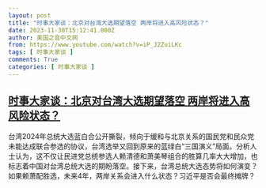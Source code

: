 ```yaml
---
layout: post
title: "时事大家谈：北京对台湾大选期望落空 两岸将进入高风险状态？"
date: 2023-11-30T15:12:41.000Z
author: 美国之音中文网
from: https://www.youtube.com/watch?v=iP_J2ZuiLKc
tags: [ 时事大家谈 ]
comments: True
categories: [ 时事大家谈 ]
---
```

<!--1701357161000-->
[时事大家谈：北京对台湾大选期望落空 两岸将进入高风险状态？](https://www.youtube.com/watch?v=iP_J2ZuiLKc)
------

<div>
台湾2024年总统大选蓝白合公开撕裂，倾向于缓和与北京关系的国民党和民众党未能达成联合参选的协议，台湾选举又回到原来的蓝绿白“三国演义”局面。分析人士认为，这不仅让民进党总统参选人赖清德和萧美琴组合的胜算几率大大增加，也标志着中国对台湾总统大选的期盼落空。接下来，台湾总统大选态势将如何演变？如果赖萧配胜选，未来4年，两岸关系会进入什么状态？习近平是否会最终摊牌？
</div>
